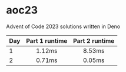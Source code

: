 # aoc23
Advent of Code 2023 solutions written in Deno

| Day | Part 1 runtime | Part 2 runtime |
|-----|:-------------:|:-------------:|
|1|1.12ms|8.53ms|
|2|0.71ms|0.05ms|